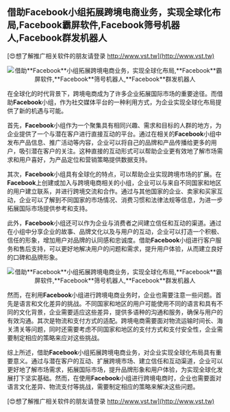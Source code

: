 ## **借助**Facebook**小组拓展跨境电商业务，实现全球化布局,**Facebook**霸屏软件,**Facebook**筛号机器人,**Facebook**群发机器人**

[😍想了解推广相关软件的朋友请登录 http://www.vst.tw](http://www.vst.tw)

 <center><img src="https://vst.tw/MP4/tuiguang/png/8.png" alt="借助**Facebook**小组拓展跨境电商业务，实现全球化布局,**Facebook**霸屏软件,**Facebook**筛号机器人,**Facebook**群发机器人"></center>

在全球化的时代背景下，跨境电商成为了许多企业拓展国际市场的重要途径。而借助**Facebook**小组，作为社交媒体平台的一种利用方式，为企业实现全球化布局提供了新的机遇与可能。

首先，**Facebook**小组作为一个聚集具有相同兴趣、需求和目标的人群的地方，为企业提供了一个与潜在客户进行直接互动的平台。通过在相关的**Facebook**小组中发布产品信息、推广活动等内容，企业可以将自己的品牌和产品传播给更多的用户，吸引潜在客户的关注。这种直接的互动形式可以帮助企业更有效地了解市场需求和用户喜好，为产品定位和营销策略提供数据支持。

其次，**Facebook**小组具有全球化的特点，可以帮助企业实现跨境市场的扩展。在**Facebook**上创建或加入与跨境电商相关的小组，企业可以与来自不同国家和地区的用户建立联系，并进行跨境交流和合作。通过与其他国家的企业、卖家和买家互动，企业可以了解到不同国家的市场情况、消费习惯和法律法规等信息，为进一步拓展国际市场提供参考和支持。

此外，**Facebook**小组还可以作为企业与消费者之间建立信任和互动的渠道。通过在小组中分享企业的故事、品牌文化以及与用户的互动，企业可以打造一个积极、信任的形象，增加用户对品牌的认同感和忠诚度。借助**Facebook**小组进行客户服务和售后支持，可以更好地解决用户的问题和需求，提升用户体验，从而建立良好的口碑和品牌形象。

 <center><img src="https://vst.tw/MP4/tuiguang/png/5.png" alt="借助**Facebook**小组拓展跨境电商业务，实现全球化布局,**Facebook**霸屏软件,**Facebook**筛号机器人,**Facebook**群发机器人"></center>

然而，在利用**Facebook**小组进行跨境电商业务时，企业也需要注意一些问题。首先是语言和文化差异的挑战。不同国家和地区的用户可能使用不同的语言和具有不同的文化背景，企业需要适应这些差异，提供多语种的沟通和服务，确保与用户的有效沟通。其次是物流和支付方式的适配。跨境电商需要面对物流运输时间长、海关清关等问题，同时还需要考虑不同国家和地区的支付方式和支付安全性，企业需要制定相应的策略来应对这些挑战。

综上所述，借助**Facebook**小组拓展跨境电商业务，对企业实现全球化布局具有重要意义。通过与潜在客户的互动、扩展跨境市场、建立信任和互动渠道，企业可以更好地了解市场需求，拓展国际市场，提升品牌形象和用户体验，为实现全球化发展打下坚实基础。然而，在使用**Facebook**小组进行跨境电商时，企业也需要面对语言文化差异、物流支付等挑战，需要制定相应的策略来解决这些问题。

[😍想了解推广相关软件的朋友请登录 http://www.vst.tw](http://www.vst.tw)



